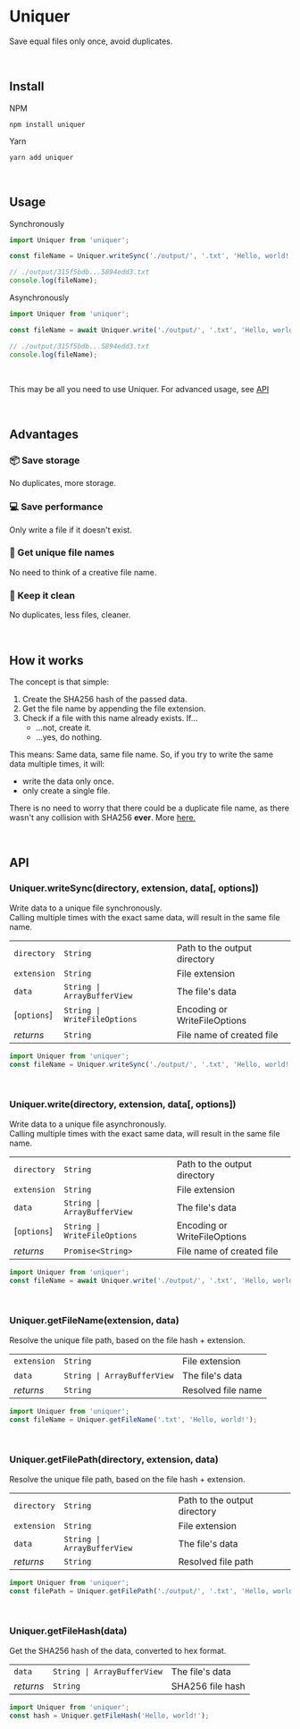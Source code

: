 # Uniquer

Save equal files only once, avoid duplicates.

<br />

## Install

NPM

```
npm install uniquer
```

Yarn

```
yarn add uniquer
```

<br />

## Usage

Synchronously

```js
import Uniquer from 'uniquer';

const fileName = Uniquer.writeSync('./output/', '.txt', 'Hello, world!');

// ./output/315f5bdb...5894edd3.txt
console.log(fileName);
```

Asynchronously

```js
import Uniquer from 'uniquer';

const fileName = await Uniquer.write('./output/', '.txt', 'Hello, world!');

// ./output/315f5bdb...5894edd3.txt
console.log(fileName);
```

<br />

This may be all you need to use Uniquer. For advanced usage, see [API](#API)

<br />

## Advantages

### 📦 Save storage

No duplicates, more storage.

### 💻 Save performance

Only write a file if it doesn't exist.

### 📁 Get unique file names

No need to think of a creative file name.

### 🧹 Keep it clean

No duplicates, less files, cleaner.

<br />

## How it works

The concept is that simple:

1. Create the SHA256 hash of the passed data.
2. Get the file name by appending the file extension.
3. Check if a file with this name already exists. If...
   - ...not, create it.
   - ...yes, do nothing.

This means: Same data, same file name. So, if you try to write the same data multiple times, it will:

- write the data only once.
- only create a single file.

There is no need to worry that there could be a duplicate file name,
as there wasn't any collision with SHA256 **ever**. More [here.](https://crypto.stackexchange.com/questions/47809/why-havent-any-sha-256-collisions-been-found-yet)

<br />

## API

### Uniquer.writeSync(directory, extension, data[, options])

Write data to a unique file synchronously.\
Calling multiple times with the exact same data,
will result in the same file name.

|             |                              |                              |
| ----------- | ---------------------------- | ---------------------------- |
| `directory` | `String`                     | Path to the output directory |
| `extension` | `String`                     | File extension               |
| `data`      | `String \| ArrayBufferView`  | The file's data              |
| [`options`] | `String \| WriteFileOptions` | Encoding or WriteFileOptions |
| _returns_   | `String`                     | File name of created file    |

```javascript
import Uniquer from 'uniquer';
const fileName = Uniquer.writeSync('./output/', '.txt', 'Hello, world!');
```

<br />

### Uniquer.write(directory, extension, data[, options])

Write data to a unique file asynchronously.\
Calling multiple times with the exact same data,
will result in the same file name.

|             |                              |                              |
| ----------- | ---------------------------- | ---------------------------- |
| `directory` | `String`                     | Path to the output directory |
| `extension` | `String`                     | File extension               |
| `data`      | `String \| ArrayBufferView`  | The file's data              |
| [`options`] | `String \| WriteFileOptions` | Encoding or WriteFileOptions |
| _returns_   | `Promise<String>`            | File name of created file    |

```javascript
import Uniquer from 'uniquer';
const fileName = await Uniquer.write('./output/', '.txt', 'Hello, world!');
```

<br />

### Uniquer.getFileName(extension, data)

Resolve the unique file path, based on the file hash + extension.

|             |                             |                    |
| ----------- | --------------------------- | ------------------ |
| `extension` | `String`                    | File extension     |
| `data`      | `String \| ArrayBufferView` | The file's data    |
| _returns_   | `String`                    | Resolved file name |

```javascript
import Uniquer from 'uniquer';
const fileName = Uniquer.getFileName('.txt', 'Hello, world!');
```

<br />

### Uniquer.getFilePath(directory, extension, data)

Resolve the unique file path, based on the file hash + extension.

|             |                             |                              |
| ----------- | --------------------------- | ---------------------------- |
| `directory` | `String`                    | Path to the output directory |
| `extension` | `String`                    | File extension               |
| `data`      | `String \| ArrayBufferView` | The file's data              |
| _returns_   | `String`                    | Resolved file path           |

```javascript
import Uniquer from 'uniquer';
const filePath = Uniquer.getFilePath('./output/', '.txt', 'Hello, world!');
```

<br />

### Uniquer.getFileHash(data)

Get the SHA256 hash of the data, converted to hex format.

|           |                             |                  |
| --------- | --------------------------- | ---------------- |
| `data`    | `String \| ArrayBufferView` | The file's data  |
| _returns_ | `String`                    | SHA256 file hash |

```javascript
import Uniquer from 'uniquer';
const hash = Uniquer.getFileHash('Hello, world!');
```
